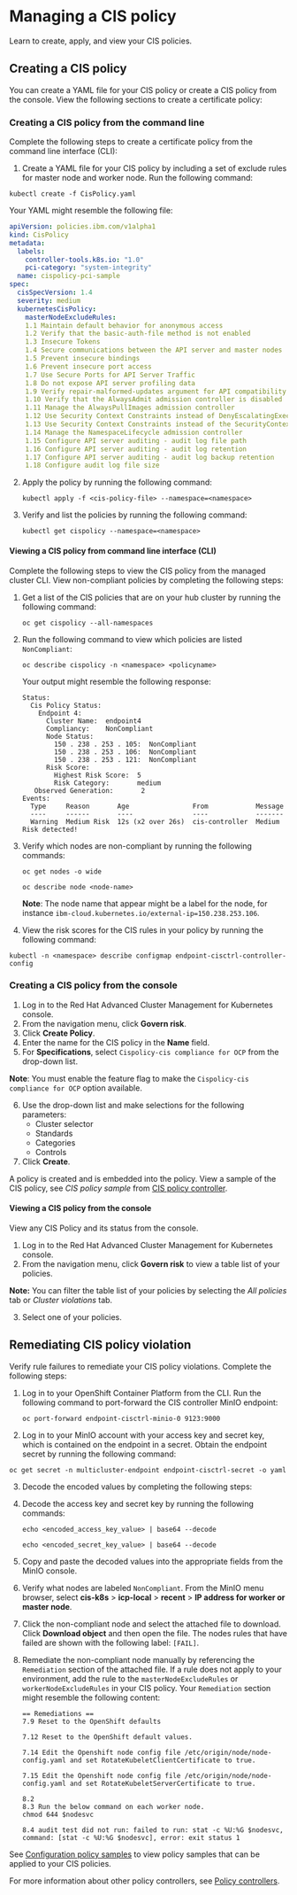 # Managing a CIS policy

Learn to create, apply, and view your CIS policies.

## Creating a CIS policy 

You can create a YAML file for your CIS policy or create a CIS policy from the console. View the following sections to create a certificate policy:

### Creating a CIS policy from the command line

Complete the following steps to create a certificate policy from the command line interface (CLI):

1. Create a YAML file for your CIS policy by including a set of exclude rules for master node and worker node. Run the following command:

  ```
  kubectl create -f CisPolicy.yaml
  ```
  Your YAML might resemble the following file:

  ```yaml
  apiVersion: policies.ibm.com/v1alpha1
  kind: CisPolicy
  metadata:
    labels:
      controller-tools.k8s.io: "1.0"
      pci-category: "system-integrity"
    name: cispolicy-pci-sample
  spec:
    cisSpecVersion: 1.4
    severity: medium
    kubernetesCisPolicy:
      masterNodeExcludeRules:
      1.1 Maintain default behavior for anonymous access
      1.2 Verify that the basic-auth-file method is not enabled
      1.3 Insecure Tokens
      1.4 Secure communications between the API server and master nodes
      1.5 Prevent insecure bindings
      1.6 Prevent insecure port access
      1.7 Use Secure Ports for API Server Traffic
      1.8 Do not expose API server profiling data
      1.9 Verify repair-malformed-updates argument for API compatibility
      1.10 Verify that the AlwaysAdmit admission controller is disabled
      1.11 Manage the AlwaysPullImages admission controller
      1.12 Use Security Context Constraints instead of DenyEscalatingExec admission
      1.13 Use Security Context Constraints instead of the SecurityContextDeny admission controller
      1.14 Manage the NamespaceLifecycle admission controller
      1.15 Configure API server auditing - audit log file path
      1.16 Configure API server auditing - audit log retention
      1.17 Configure API server auditing - audit log backup retention
      1.18 Configure audit log file size
  ```

2. Apply the policy by running the following command:

   ```
   kubectl apply -f <cis-policy-file> --namespace=<namespace>
   ```

3. Verify and list the policies by running the following command:

   ```
   kubectl get cispolicy --namespace=<namespace>
   ```

#### Viewing a CIS policy from command line interface (CLI)

Complete the following steps to view the CIS policy from the managed cluster CLI. View non-compliant policies by completing the following steps:

1. Get a list of the CIS policies that are on your hub cluster by running the following command:

   ```
   oc get cispolicy --all-namespaces
   ```

2. Run the following command to view which policies are listed `NonCompliant`:

   ```
   oc describe cispolicy -n <namespace> <policyname>
   ```

   Your output might resemble the following response:

     ```
     Status:
       Cis Policy Status:
         Endpoint 4:
           Cluster Name:  endpoint4
           Compliancy:    NonCompliant
           Node Status:
             150 . 238 . 253 . 105:  NonCompliant
             150 . 238 . 253 . 106:  NonCompliant
             150 . 238 . 253 . 121:  NonCompliant
           Risk Score:
             Highest Risk Score:  5
             Risk Category:       medium
        Observed Generation:       2
     Events:
       Type     Reason       Age                From            Message
       ----     ------       ----               ----            -------
       Warning  Medium Risk  12s (x2 over 26s)  cis-controller  Medium Risk detected!
     ```

3. Verify which nodes are non-compliant by running the following commands:

   ```
   oc get nodes -o wide

   oc describe node <node-name>
   ```

   **Note**: The node name that appear might be a label for the node, for instance `ibm-cloud.kubernetes.io/external-ip=150.238.253.106`.

4. View the risk scores for the CIS rules in your policy by running the following command:

  ```
  kubectl -n <namespace> describe configmap endpoint-cisctrl-controller-config
  ```


### Creating a CIS policy from the console

1. Log in to the Red Hat Advanced Cluster Management for Kubernetes console.
2. From the navigation menu, click **Govern risk**.
3. Click **Create Policy**.
4. Enter the name for the CIS policy in the **Name** field.
5. For **Specifications**, select `Cispolicy-cis compliance for OCP` from the drop-down list.

  **Note**: You must enable the feature flag to make the `Cispolicy-cis compliance for OCP` option available.

6. Use the drop-down list and make selections for the following parameters:
    - Cluster selector
    - Standards
    - Categories
    - Controls
7. Click **Create**.

A policy is created and is embedded into the policy. View a sample of the CIS policy, see _CIS policy sample_ from [CIS policy controller](cis_pol_ctrl.md). 


#### Viewing a CIS policy from the console

View any CIS Policy and its status from the console.
1. Log in to the Red Hat Advanced Cluster Management for Kubernetes console.
2. From the navigation menu, click **Govern risk** to view a table list of your policies.

  **Note:** You can filter the table list of your policies by selecting the _All policies_ tab or _Cluster violations_ tab.

3. Select one of your policies.


## Remediating CIS policy violation

Verify rule failures to remediate your CIS policy violations. Complete the following steps:

1. Log in to your OpenShift Container Platform from the CLI. Run the following command to port-forward the CIS controller MinIO endpoint:

   ```
   oc port-forward endpoint-cisctrl-minio-0 9123:9000
   ```

2. Log in to your MinIO account with your access key and secret key, which is contained on the endpoint in a secret. Obtain the endpoint secret by running the following command:

  ```
  oc get secret -n multicluster-endpoint endpoint-cisctrl-secret -o yaml
  ```

3. Decode the encoded values by completing the following steps:

  1. Decode the access key and secret key by running the following commands:

     ```
     echo <encoded_access_key_value> | base64 --decode

     echo <encoded_secret_key_value> | base64 --decode
     ```

  2. Copy and paste the decoded values into the appropriate fields from the MinIO console.

4. Verify what nodes are labeled `NonCompliant`. From the MinIO menu browser, select **cis-k8s** > **icp-local** > **recent** > **IP address for worker or master node**.

5. Click the non-compliant node and select the attached file to download. Click **Download object** and then open the file. The nodes rules that have failed are shown with the following label: `[FAIL]`.

6. Remediate the non-compliant node manually by referencing the `Remediation` section of the attached file. If a rule does not apply to your environment, add the rule to the `masterNodeExcludeRules` or `workerNodeExcludeRules` in your CIS policy. Your `Remediation` section might resemble the following content:

   ```
   == Remediations ==
   7.9 Reset to the OpenShift defaults

   7.12 Reset to the OpenShift default values.

   7.14 Edit the Openshift node config file /etc/origin/node/node-config.yaml and set RotateKubeletClientCertificate to true.

   7.15 Edit the Openshift node config file /etc/origin/node/node-config.yaml and set RotateKubeletServerCertificate to true.

   8.2
   8.3 Run the below command on each worker node.
   chmod 644 $nodesvc

   8.4 audit test did not run: failed to run: stat -c %U:%G $nodesvc, command: [stat -c %U:%G $nodesvc], error: exit status 1
   ```

See [Configuration policy samples](../governance/policy_samples.md) to view policy samples that can be applied to your CIS policies.

For more information about other policy controllers, see [Policy controllers](../governance/policy_controllers.md).

<!--do we want to point users to the sample of CIS rules; cis_policy_rules-->

